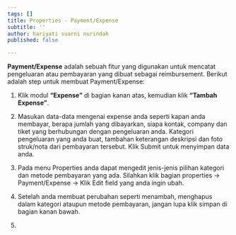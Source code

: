 ```yaml
---
tags: []
title: Properties - Payment/Expense
subtitle: ''
author: hariyati suarni nurindah
published: false

---
```

**Payment/Expense** adalah sebuah fitur yang digunakan untuk mencatat pengeluaran atau pembayaran yang dibuat sebagai reimbursement. Berikut adalah step untuk membuat Payment/Expense:

1. Klik modul **“Expense”** di bagian kanan atas, kemudian klik **“Tambah Expense”**.
2. Masukan data-data mengenai expense anda seperti kapan anda membayar, berapa jumlah yang dibayarkan, siapa kontak, company dan tiket yang berhubungan dengan pengeluaran anda. Kategori pengeluaran yang anda buat, tambahan keterangan deskripsi dan foto struk/nota dari pembayaran tersebut. Klik Submit untuk menyimpan data anda.
3. Pada menu Properties anda dapat mengedit jenis-jenis pilihan kategori dan metode pembayaran yang ada. Silahkan klik bagian properties -> Payment/Expense -> Klik Edit field yang anda ingin ubah.

4. Setelah anda membuat perubahan seperti menambah, menghapus dalam kategori ataupun metode pembayaran, jangan lupa klik simpan di bagian kanan bawah.
5. 
